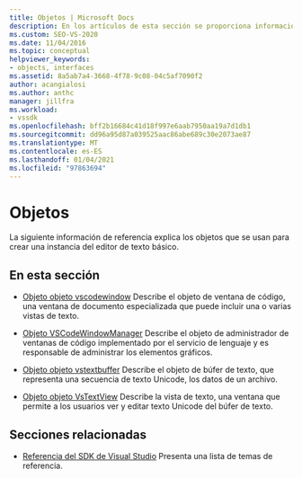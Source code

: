 ```yaml
---
title: Objetos | Microsoft Docs
description: En los artículos de esta sección se proporciona información de referencia sobre los objetos que se usan para crear una instancia del editor de texto básico en el SDK de Visual Studio.
ms.custom: SEO-VS-2020
ms.date: 11/04/2016
ms.topic: conceptual
helpviewer_keywords:
- objects, interfaces
ms.assetid: 8a5ab7a4-3668-4f78-9c08-04c5af7090f2
author: acangialosi
ms.author: anthc
manager: jillfra
ms.workload:
- vssdk
ms.openlocfilehash: bff2b16684c41d18f997e6aab7950aa19a7d1db1
ms.sourcegitcommit: dd96a95d87a039525aac86abe689c30e2073ae87
ms.translationtype: MT
ms.contentlocale: es-ES
ms.lasthandoff: 01/04/2021
ms.locfileid: "97863694"
---
```

# <a name="objects"></a>Objetos
La siguiente información de referencia explica los objetos que se usan para crear una instancia del editor de texto básico.

## <a name="in-this-section"></a>En esta sección
- [Objeto objeto vscodewindow](../extensibility/vscodewindow-object.md) Describe el objeto de ventana de código, una ventana de documento especializada que puede incluir una o varias vistas de texto.

- [Objeto VSCodeWindowManager](../extensibility/vscodewindowmanager-object.md) Describe el objeto de administrador de ventanas de código implementado por el servicio de lenguaje y es responsable de administrar los elementos gráficos.

- [Objeto objeto vstextbuffer](../extensibility/vstextbuffer-object.md) Describe el objeto de búfer de texto, que representa una secuencia de texto Unicode, los datos de un archivo.

- [Objeto objeto VsTextView](../extensibility/vstextview-object.md) Describe la vista de texto, una ventana que permite a los usuarios ver y editar texto Unicode del búfer de texto.

## <a name="related-sections"></a>Secciones relacionadas
- [Referencia del SDK de Visual Studio](../extensibility/visual-studio-sdk-reference.md) Presenta una lista de temas de referencia.
